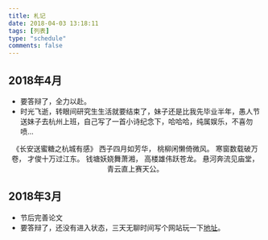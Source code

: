 ```yaml
---
title: 札记
date: 2018-04-03 13:18:11
tags: [列表]
type: "schedule"
comments: false
---
```


## 2018年4月
- 要答辩了，全力以赴。
- 时光飞逝，转眼间研究生生活就要结束了，妹子还是比我先毕业半年，愚人节送妹子去杭州上班，自己写了一首小诗纪念下，哈哈哈，纯属娱乐，不喜勿喷...
<center>
《长安送蜜糖之杭城有感》
西子四月如芳华，
桃柳闲懒倚微风。
寒窗数载破万卷，
才俊十万过江东。
钱塘妖娆舞萧湘，
高楼雄伟跃苍龙。
悬河奔流见庙堂，
青云直上赛天公。
</center>

## 2018年3月
- 节后完善论文
- 要答辩了，还没有进入状态，三天无聊时间写个网站玩一下[地址](https://leebin.top/)。
